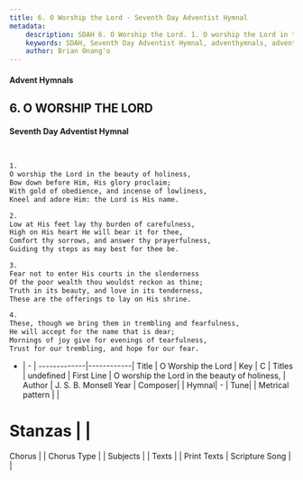 ```yaml
---
title: 6. O Worship the Lord - Seventh Day Adventist Hymnal
metadata:
    description: SDAH 6. O Worship the Lord. 1. O worship the Lord in the beauty of holiness, Bow down before Him, His glory proclaim; With gold of obedience, and incense of lowliness, Kneel and adore Him: the Lord is His name.
    keywords: SDAH, Seventh Day Adventist Hymnal, adventhymnals, advent hymnals, O Worship the Lord, O worship the Lord in the beauty of holiness, 
    author: Brian Onang'o
---
```


#### Advent Hymnals
## 6. O WORSHIP THE LORD
#### Seventh Day Adventist Hymnal

```txt


1.
O worship the Lord in the beauty of holiness,
Bow down before Him, His glory proclaim;
With gold of obedience, and incense of lowliness,
Kneel and adore Him: the Lord is His name.

2.
Low at His feet lay thy burden of carefulness,
High on His heart He will bear it for thee,
Comfort thy sorrows, and answer thy prayerfulness,
Guiding thy steps as may best for thee be.

3.
Fear not to enter His courts in the slenderness
Of the poor wealth thou wouldst reckon as thine;
Truth in its beauty, and love in its tenderness,
These are the offerings to lay on His shrine.

4.
These, though we bring them in trembling and fearfulness,
He will accept for the name that is dear;
Mornings of joy give for evenings of tearfulness,
Trust for our trembling, and hope for our fear.


```

- |   -  |
-------------|------------|
Title | O Worship the Lord |
Key | C |
Titles | undefined |
First Line | O worship the Lord in the beauty of holiness, |
Author | J. S. B. Monsell
Year | 
Composer|  |
Hymnal|  - |
Tune|  |
Metrical pattern | |
# Stanzas |  |
Chorus |  |
Chorus Type |  |
Subjects |  |
Texts |  |
Print Texts | 
Scripture Song |  |
  
